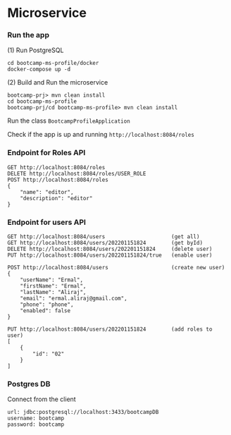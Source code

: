 # Microservice


### Run the app

(1) Run PostgreSQL 
```
cd bootcamp-ms-profile/docker
docker-compose up -d
```

(2)  Build and Run the microservice
```
bootcamp-prj> mvn clean install
cd bootcamp-ms-profile
bootcamp-prj/cd bootcamp-ms-profile> mvn clean install
```

Run the class  `BootcampProfileApplication`

Check if the app is up and running `http://localhost:8084/roles`


### Endpoint for Roles API
```
GET http://localhost:8084/roles
DELETE http://localhost:8084/roles/USER_ROLE
POST http://localhost:8084/roles
{
    "name": "editor",
    "description": "editor"
}
```

### Endpoint for users API
```
GET http://localhost:8084/users                     (get all)
GET http://localhost:8084/users/202201151824        (get byId)
DELETE http://localhost:8084/users/202201151824     (delete user)
PUT http://localhost:8084/users/202201151824/true   (enable user)

POST http://localhost:8084/users                    (create new user)
{
    "userName": "Ermal",
    "firstName": "Ermal",
    "lastName": "Aliraj",
    "email": "ermal.aliraj@gmail.com",
    "phone": "phone",
    "enabled": false
}

PUT http://localhost:8084/users/202201151824        (add roles to user)
[
    {
        "id": "02"
    }
]
```

### Postgres DB

Connect from the client
```
url: jdbc:postgresql://localhost:3433/bootcampDB
username: bootcamp
password: bootcamp
```
